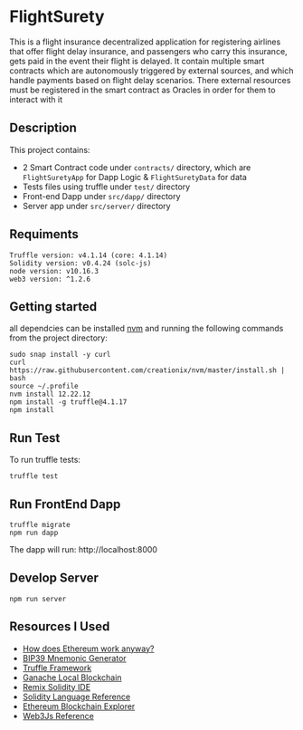 # FlightSurety

This is a flight insurance decentralized application for registering airlines that offer flight delay insurance, and passengers who carry this insurance, gets paid in the event their flight is delayed.
It contain multiple smart contracts which are autonomously triggered by external sources, and which handle payments based on flight delay scenarios. There external resources must be registered in the smart contract as Oracles in order for them to interact with it

## Description
This project contains:
- 2 Smart Contract code under `contracts/` directory, which are `FlightSuretyApp` for Dapp Logic & `FlightSuretyData` for data
- Tests files using truffle under `test/` directory
- Front-end Dapp under `src/dapp/` directory
- Server app under `src/server/` directory


## Requiments
```
Truffle version: v4.1.14 (core: 4.1.14)
Solidity version: v0.4.24 (solc-js)
node version: v10.16.3
web3 version: ^1.2.6
```

## Getting started
all dependcies can be installed [nvm](https://github.com/nvm-sh/nvm) and running the following commands from the project directory:
```
sudo snap install -y curl
curl https://raw.githubusercontent.com/creationix/nvm/master/install.sh | bash 
source ~/.profile
nvm install 12.22.12
npm install -g truffle@4.1.17
npm install
```

## Run Test
To run truffle tests:

`truffle test`

## Run FrontEnd Dapp
```
truffle migrate
npm run dapp
```
The dapp will run: http://localhost:8000


## Develop Server
```
npm run server
```

## Resources I Used
* [How does Ethereum work anyway?](https://medium.com/@preethikasireddy/how-does-ethereum-work-anyway-22d1df506369)
* [BIP39 Mnemonic Generator](https://iancoleman.io/bip39/)
* [Truffle Framework](http://truffleframework.com/)
* [Ganache Local Blockchain](http://truffleframework.com/ganache/)
* [Remix Solidity IDE](https://remix.ethereum.org/)
* [Solidity Language Reference](http://solidity.readthedocs.io/en/v0.4.24/)
* [Ethereum Blockchain Explorer](https://etherscan.io/)
* [Web3Js Reference](https://github.com/ethereum/wiki/wiki/JavaScript-API)